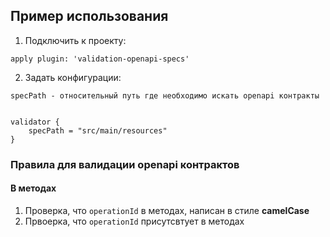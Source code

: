 ## Пример использования
1. Подключить к проекту:
```
apply plugin: 'validation-openapi-specs'
```
2. Задать конфигурации:
```
specPath - относительный путь где необходимо искать openapi контракты


validator {
    specPath = "src/main/resources"
}
```

### Правила для валидации openapi контрактов
#### В методах
1. Проверка, что `operationId` в методах, написан в стиле **camelCase**
2. Првоерка, что `operationId` присутсвтует в методах 
